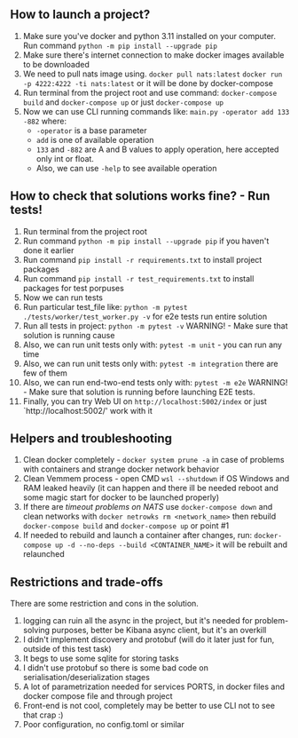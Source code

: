 ## How to launch a project?

1. Make sure you've docker and python 3.11 installed on your computer. Run command `python -m pip install --upgrade pip`
2. Make sure there's internet connection to make docker images available to be downloaded
3. We need to pull nats image using. `docker pull nats:latest` `docker run -p 4222:4222 -ti nats:latest` or it will be done by docker-compose
4. Run terminal from the project root and use command: `docker-compose build` and `docker-compose up` or just `docker-compose up`
5. Now we can use CLI running commands like: `main.py -operator add 133 -882` where: 
   *  `-operator` is a base parameter
   * `add` is one of available operation
   * `133` and `-882` are A and B values to apply operation, here accepted only int or float.
   * Also, we can use `-help` to see available operation
    
## How to check that solutions works fine? - Run tests!
1. Run terminal from the project root
2. Run command `python -m pip install --upgrade pip` if you haven't done it earlier
3. Run command `pip install -r requirements.txt` to install project packages
4. Run command `pip install -r test_requirements.txt` to install packages for test porpuses
5. Now we can run tests
6. Run particular test_file like: `python -m pytest ./tests/worker/test_worker.py -v` for e2e tests run entire solution
7. Run all tests in project: `python -m pytest -v` WARNING! - Make sure that solution is running cause
8. Also, we can run unit tests only with: `pytest -m unit` - you can run any time
9. Also, we can run unit tests only with: `pytest -m integration` there are few of them 
10. Also, we can run end-two-end tests only with: `pytest -m e2e` WARNING! - Make sure that solution is running before launching E2E tests. 
11. Finally, you can try Web UI on `http://localhost:5002/index` or just `http://localhost:5002/' work with it


## Helpers and troubleshooting
1. Clean docker completely - `docker system prune -a` in case of problems with containers and strange docker network behavior
2. Clean Vemmem process - open CMD `wsl --shutdown` if OS Windows and RAM leaked heavily (it can happen and there ill be needed reboot and some magic start for docker to be launched properly)
3. If there are *timeout problems on NATS* use `docker-compose down` and clean networks with `docker netrowks rm <network_name>` then rebuild `docker-compose build` and `docker-compose up` or point #1
4. If needed to rebuild and launch a container after changes, run: `docker-compose up -d --no-deps --build <CONTAINER_NAME>` it will be rebuilt and relaunched


## Restrictions and trade-offs
There are some restriction and cons in the solution.
1. logging can ruin all the async in the project, but it's needed for problem-solving purposes, better be Kibana async client, but it's an overkill 
2. I didn't implement discovery and protobuf (will do it later just for fun, outside of this test task)
3. It begs to use some sqlite for storing tasks
4. I didn't use protobuf so there is some bad code on serialisation/deserialization stages
5. A lot of parametrization needed for services PORTS, in docker files and docker compose file and through project
6. Front-end is not cool, completely may be better to use CLI not to see that crap :)
7. Poor configuration, no config.toml or similar